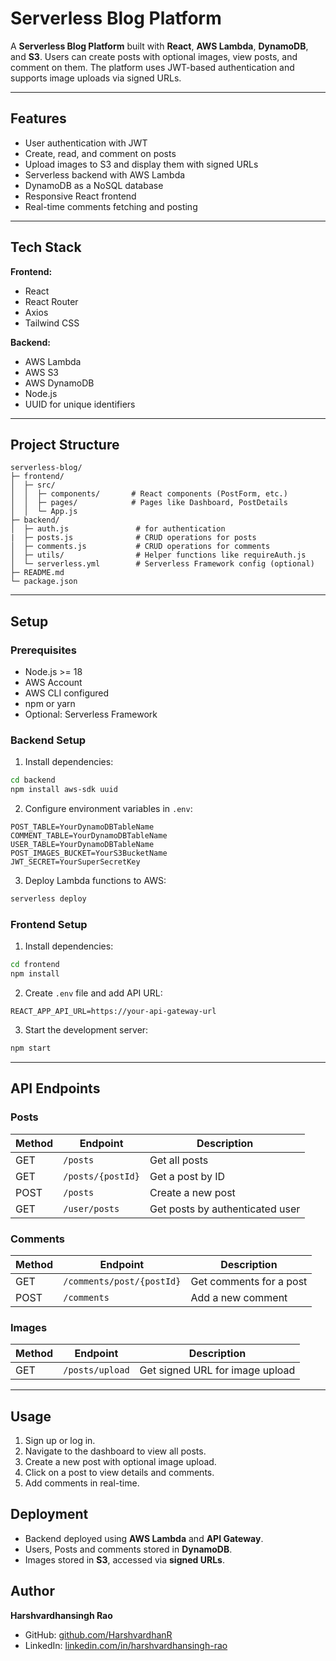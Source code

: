 # Serverless Blog Platform

A **Serverless Blog Platform** built with **React**, **AWS Lambda**, **DynamoDB**, and **S3**.
Users can create posts with optional images, view posts, and comment on them.
The platform uses JWT-based authentication and supports image uploads via signed URLs.

---

## Features

* User authentication with JWT
* Create, read, and comment on posts
* Upload images to S3 and display them with signed URLs
* Serverless backend with AWS Lambda
* DynamoDB as a NoSQL database
* Responsive React frontend
* Real-time comments fetching and posting

---

## Tech Stack

**Frontend:**

* React
* React Router
* Axios
* Tailwind CSS

**Backend:**

* AWS Lambda
* AWS S3
* AWS DynamoDB
* Node.js
* UUID for unique identifiers

---

## Project Structure

```
serverless-blog/
├─ frontend/
│  ├─ src/
│  │  ├─ components/       # React components (PostForm, etc.)
│  │  ├─ pages/            # Pages like Dashboard, PostDetails
│  │  └─ App.js
├─ backend/
│  ├─ auth.js               # for authentication
|  ├─ posts.js              # CRUD operations for posts
│  ├─ comments.js           # CRUD operations for comments
│  ├─ utils/                # Helper functions like requireAuth.js
│  └─ serverless.yml        # Serverless Framework config (optional)
├─ README.md
└─ package.json
```

---

## Setup

### Prerequisites

* Node.js >= 18
* AWS Account
* AWS CLI configured
* npm or yarn
* Optional: Serverless Framework

### Backend Setup

1. Install dependencies:

```bash
cd backend
npm install aws-sdk uuid
```

2. Configure environment variables in `.env`:

```env
POST_TABLE=YourDynamoDBTableName
COMMENT_TABLE=YourDynamoDBTableName
USER_TABLE=YourDynamoDBTableName
POST_IMAGES_BUCKET=YourS3BucketName
JWT_SECRET=YourSuperSecretKey
```

3. Deploy Lambda functions to AWS:

```bash
serverless deploy
```

### Frontend Setup

1. Install dependencies:

```bash
cd frontend
npm install
```

2. Create `.env` file and add API URL:

```env
REACT_APP_API_URL=https://your-api-gateway-url
```

3. Start the development server:

```bash
npm start
```

---

## API Endpoints

### Posts

| Method | Endpoint          | Description                     |
| ------ | ----------------- | ------------------------------- |
| GET    | `/posts`          | Get all posts                   |
| GET    | `/posts/{postId}` | Get a post by ID                |
| POST   | `/posts`          | Create a new post               |
| GET    | `/user/posts`     | Get posts by authenticated user |

### Comments

| Method | Endpoint                  | Description             |
| ------ | ------------------------- | ----------------------- |
| GET    | `/comments/post/{postId}` | Get comments for a post |
| POST   | `/comments`               | Add a new comment       |

### Images

| Method | Endpoint        | Description                     |
| ------ | --------------- | ------------------------------- |
| GET    | `/posts/upload` | Get signed URL for image upload |

---

## Usage

1. Sign up or log in.
2. Navigate to the dashboard to view all posts.
3. Create a new post with optional image upload.
4. Click on a post to view details and comments.
5. Add comments in real-time.


## Deployment

* Backend deployed using **AWS Lambda** and **API Gateway**.
* Users, Posts and comments stored in **DynamoDB**.
* Images stored in **S3**, accessed via **signed URLs**.


## Author

**Harshvardhansingh Rao**

* GitHub: [github.com/HarshvardhanR](https://github.com/HarshvardhanR)
* LinkedIn: [linkedin.com/in/harshvardhansingh-rao](https://www.linkedin.com/in/harshvardhansingh-rao-a63929222/)
